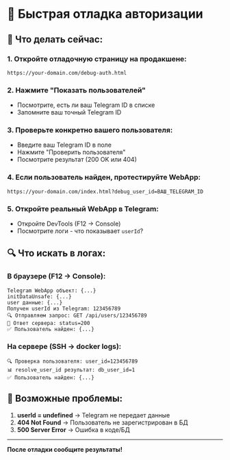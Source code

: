 # 🔧 Быстрая отладка авторизации

## 🎯 Что делать сейчас:

### **1. Откройте отладочную страницу на продакшене:**
```
https://your-domain.com/debug-auth.html
```

### **2. Нажмите "Показать пользователей"**
- Посмотрите, есть ли ваш Telegram ID в списке
- Запомните ваш точный Telegram ID

### **3. Проверьте конкретно вашего пользователя:**
- Введите ваш Telegram ID в поле
- Нажмите "Проверить пользователя"
- Посмотрите результат (200 OK или 404)

### **4. Если пользователь найден, протестируйте WebApp:**
```
https://your-domain.com/index.html?debug_user_id=ВАШ_TELEGRAM_ID
```

### **5. Откройте реальный WebApp в Telegram:**
- Откройте DevTools (F12 → Console)
- Посмотрите логи - что показывает `userId`?

## 🔍 Что искать в логах:

### **В браузере (F12 → Console):**
```
Telegram WebApp объект: {...}
initDataUnsafe: {...}
user данные: {...}
Получен userId из Telegram: 123456789
🔍 Отправляем запрос: GET /api/users/123456789
📡 Ответ сервера: status=200
✅ Пользователь найден: {...}
```

### **На сервере (SSH → docker logs):**
```
🔍 Проверка пользователя: user_id=123456789
📊 resolve_user_id результат: db_user_id=1
✅ Пользователь найден: {...}
```

## 🚨 Возможные проблемы:

1. **userId = undefined** → Telegram не передает данные
2. **404 Not Found** → Пользователь не зарегистрирован в БД
3. **500 Server Error** → Ошибка в коде/БД

---

**После отладки сообщите результаты!**